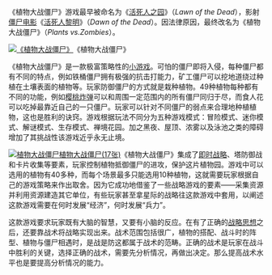 《植物大战僵尸》游戏最早被命名为《[活死人之园](https://baike.baidu.com/item/活死人之园/3098350?fromModule=lemma_inlink)》（*Lawn of the Dead*），影射[僵尸电影](https://baike.baidu.com/item/僵尸电影/4596586?fromModule=lemma_inlink)《[活死人黎明](https://baike.baidu.com/item/活死人黎明/1335943?fromModule=lemma_inlink)》（*Dawn of the Dead*）。因法律原因，最终改名为《植物大战僵尸》（*Plants vs.Zombies*）。

[![《植物大战僵尸》](https://bkimg.cdn.bcebos.com/pic/d439b6003af33a87ba133f72c65c10385343b55f?x-bce-process=image/resize,m_lfit,w_440,limit_1)](https://baike.baidu.com/pic/植物大战僵尸/84892/0/d1e312f462eec1b77609d7b8?fr=lemma&fromModule=lemma_content-image&ct=single)《植物大战僵尸》

《植物大战僵尸》是一款极富策略性的[小游戏](https://baike.baidu.com/item/小游戏/79663?fromModule=lemma_inlink)。可怕的僵尸即将入侵，每种僵尸都有不同的特点，例如铁桶僵尸拥有极强的抗击打能力，矿工僵尸可以挖地道绕过种植在土壤表面的植物等。玩家防御僵尸的方式就是栽种植物。49种植物每种都有不同的功能，例如[樱桃炸弹](https://baike.baidu.com/item/樱桃炸弹/3939300?fromModule=lemma_inlink)可以和周围一定范围内的所有僵尸同归于尽，而食人花可以吃掉最靠近自己的一只僵尸。玩家可以针对不同僵尸的弱点来合理地种植植物，这也是胜利的诀窍。游戏根据玩法不同分为五种游戏模式：冒险模式、迷你模式、解谜模式、生存模式、禅境花园。加之黑夜、屋顶、浓雾以及泳池之类的障碍增加了其挑战性该游戏近乎永无止境。

[![植物大战僵尸](https://bkimg.cdn.bcebos.com/pic/3b87e950352ac65c6548b89afbf2b21192138a8e?x-bce-process=image/resize,m_lfit,w_220,limit_1)植物大战僵尸(17张)](https://baike.baidu.com/pic/植物大战僵尸/84892/1691042609/3b87e950352ac65c6548b89afbf2b21192138a8e?fr=lemma&fromModule=lemma_content-image&ct=cover)《植物大战僵尸》集成了[即时战略](https://baike.baidu.com/item/即时战略/453196?fromModule=lemma_inlink)、塔防御战和卡片收集等要素，玩家控制植物抵御僵尸的进攻，保护这片植物园。游戏中可以选用的植物有40多种，而每个场景最多只能选用10种植物，这就需要玩家根据自己的游戏策略来作出取舍。因为它成功地借鉴了一些战略游戏的要素——采集资源并利用资源建造其它单位，有些玩家甚至拿星际的战略往这款游戏中套用，以阐述这款游戏需要在何时发展“经济”，何时发展“兵力”。

这款游戏要求玩家既有大脑的智慧，又要有小脑的反应。在有了正确的[战略思想](https://baike.baidu.com/item/战略思想/2659038?fromModule=lemma_inlink)之后，还要靠战术将战略实现出来。战术范围包括很广，植物的搭配、战斗时的阵型、植物与僵尸相遇时，是战是防这都属于战术的范畴。正确的战术是玩家在战斗中胜利的关键，选择正确的战术，需要先分析情况，再做出决定。那么提高战术水平也是要提高分析情况的能力。